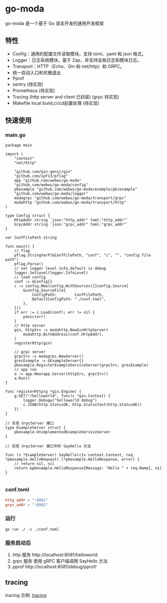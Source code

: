 # go-moda

go-moda 是一个基于 Go 语言开发的通用开发框架
## 特性
- Config：通用的配置文件读取模块，支持 toml、yaml 和 json 格式。
- Logger：日志系统模块，基于 Zap，并支持全局日志和模块日志。
- Transport：HTTP（Echo、Gin 和 net/http）和 GRPC。
- 统一启动入口和优雅退出
- Pprof
- sentry (待实现)
- Prometheus (待实现)
- Tracing (http server and client 已封装) (grpc 待实现)
- Makefile local build,ci/cd前置处理 (待实现)

## 快速使用
### main.go
```golang
package main

import (
	"context"
	"net/http"

	"github.com/gin-gonic/gin"
	"github.com/spf13/pflag"
	app "github.com/webws/go-moda"
	"github.com/webws/go-moda/config"
	pbexample "github.com/webws/go-moda/example/pb/example"
	"github.com/webws/go-moda/logger"
	modagrpc "github.com/webws/go-moda/transport/grpc"
	modahttp "github.com/webws/go-moda/transport/http"
)

type Config struct {
	HttpAddr string `json:"http_addr" toml:"http_addr"`
	GrpcAddr string `json:"grpc_addr" toml:"grpc_addr"`
}

var ConfFilePath string

func main() {
	// flag
	pflag.StringVarP(&ConfFilePath, "conf", "c", "", "config file path")
	pflag.Parse()
	// set logger level info,default is debug
	logger.SetLevel(logger.InfoLevel)
	// load config
	conf := &Config{}
	c := config.New(config.WithSources([]config.Source{
		&config.SourceFile{
			ConfigPath:        ConfFilePath,
			DefaultConfigPath: "./conf.toml",
		},
	}))
	if err := c.Load(conf); err != nil {
		panic(err)
	}
	// http server
	gin, httpSrv := modahttp.NewGinHttpServer(
		modahttp.WithAddress(conf.HttpAddr),
	)
	registerHttp(gin)

	// grpc server
	grpcSrv := modagrpc.NewServer()
	grecExample := &ExampleServer{}
	pbexample.RegisterExampleServiceServer(grpcSrv, grecExample)
	// app run
	a := app.New(app.Server(httpSrv, grpcSrv))
	a.Run()
}

func registerHttp(g *gin.Engine) {
	g.GET("/helloworld", func(c *gin.Context) {
		logger.Debugw("helloworld debug")
		c.JSON(http.StatusOK, http.StatusText(http.StatusOK))
	})
}

// 实现 GrpcServer 接口
type ExampleServer struct {
	pbexample.UnimplementedExampleServiceServer
}

// 实现 GrpcServer 接口中的 SayHello 方法

func (s *ExampleServer) SayHello(ctx context.Context, req *pbexample.HelloRequest) (*pbexample.HelloResponse, error) {
	// return nil, nil
	return &pbexample.HelloResponse{Message: "Hello " + req.Name}, nil
}


```
### conf.toml
```toml
http_addr = ":8081"
grpc_addr = ":8082"
```
### 运行
```shell
go run ./ -c ./conf.toml
```
### 服务启动后
1. http 服务 http://localhost:8081/helloworld
2. grpc 服务 使用 gRPC 客户端调用 SayHello 方法
3. pprof http://localhost:8081/debug/pprof/
## tracing
tracing 示例: [tracing](./example/tracing/moda_tracing/)